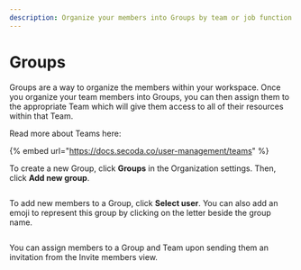 ```yaml
---
description: Organize your members into Groups by team or job function
---
```


# Groups

Groups are a way to organize the members within your workspace. Once you organize your team members into Groups, you can then assign them to the appropriate Team which will give them access to all of their resources within that Team.

Read more about Teams here:

{% embed url="https://docs.secoda.co/user-management/teams" %}

To create a new Group, click **Groups** in the Organization settings. Then, click **Add new group**.&#x20;

<figure><img src="../.gitbook/assets/Screenshot 2023-05-30 at 3.25.11 PM.png" alt=""><figcaption></figcaption></figure>

To add new members to a Group, click **Select user**. You can also add an emoji to represent this group by clicking on the letter beside the group name.&#x20;

<figure><img src="../.gitbook/assets/Screenshot 2023-05-30 at 3.35.24 PM.png" alt=""><figcaption></figcaption></figure>

You can assign members to a Group and Team upon sending them an invitation from the Invite members view.&#x20;

<figure><img src="../.gitbook/assets/Screenshot 2023-05-30 at 3.36.09 PM.png" alt=""><figcaption></figcaption></figure>


